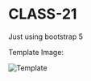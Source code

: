 # CLASS-21
 Just using bootstrap 5
 
 Template Image:
 
 ![Template](https://user-images.githubusercontent.com/85229306/135764869-570df996-870e-43fb-8486-b4eb87ebeb07.png)

 
